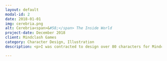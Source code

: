 ```yaml
---
layout: default
modal-id: 2
date: 2018-01-01
img: cerebria.png
alt: Cerebria<span>&#58;</span> The Inside World
project-date: December 2018
client: Mindclash Games
category: Character Design, Illustration
description: <p>I was contracted to design over 80 characters for Mindclash Game's Cerebria<span>&#58;</span> The Inside World. I rendered the illustrations in pencil, and they were finished in-house by the Mindclash team. Each character is meant to represent a different emotion.</p><p><img src="img/cerebria/cerebria1.png" class="img-responsive img-centered"><p align="left">Pessimism and Narcissism</p></p><p><img src="img/cerebria/cerebria2.png" class="img-responsive img-centered"><p align="left">Affection and Adoration</p></p><p><img src="img/cerebria/cerebria3.png" class="img-responsive img-centered"><p align="left">Courage and Heroism</p></p><p><img src="img/cerebria/cerebria4.png" class="img-responsive img-centered"><p align="left">Confidence and Self Respect</p></p><p><img src="img/cerebria/cerebria5.png" class="img-responsive img-centered"><p align="left">Insecurity and Doubt</p></p><p><img src="img/cerebria/screenshot.jpg" class="img-responsive img-centered"></p><p><img src="img/cerebria/screenshot1.jpg" class="img-responsive img-centered"></p><p><img src="img/cerebria/screenshot2.jpg" class="img-responsive img-centered"></p><p><img src="img/cerebria/screenshot3.jpg" class="img-responsive img-centered"></p><p><img src="img/cerebria/screenshot4.jpg" class="img-responsive img-centered"></p><p><img src="img/cerebria/screenshot5.jpg" class="img-responsive img-centered"></p>

---
```

